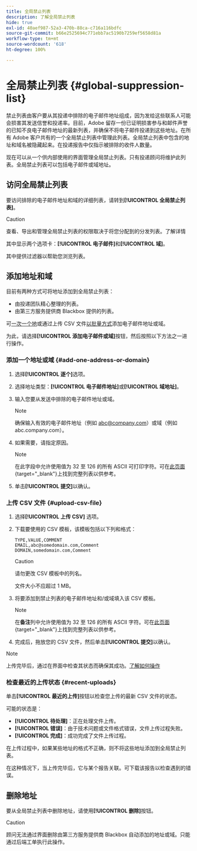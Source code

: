 ```yaml
---
title: 全局禁止列表
description: 了解全局禁止列表
hide: true
exl-id: 40aef987-52a3-470b-88ca-c716a116bdfc
source-git-commit: b66e2525694c771ebb7ac5190b7259ef5658d81a
workflow-type: tm+mt
source-wordcount: '618'
ht-degree: 100%

---
```


# 全局禁止列表 {#global-suppression-list}

禁止列表由客户要从其投递中排除的电子邮件地址组成，因为发给这些联系人可能会损害其发送信誉和投递率。目前，Adobe 留存一份已证明损害参与和邮件声誉的已知不良电子邮件地址的最新列表，并确保不将电子邮件投递到这些地址。在所有 Adobe 客户共有的一个全局禁止列表中管理此列表。全局禁止列表中包含的地址和域名被隐藏起来。在投递报告中仅指示被排除的收件人数量。

现在可以从一个供内部使用的界面管理全局禁止列表。只有投递顾问将维护此列表。全局禁止列表可以包括电子邮件或域地址。

## 访问全局禁止列表

要访问排除的电子邮件地址和域的详细列表，请转到&#x200B;**[!UICONTROL 全局禁止列表]**。

>[!CAUTION]
>
>查看、导出和管理全局禁止列表的权限取决于将您分配到的分发列表。了解详情

其中显示两个选项卡：**[!UICONTROL 电子邮件]**&#x200B;和&#x200B;**[!UICONTROL 域]**。

其中提供过滤器以帮助您浏览列表。

## 添加地址和域

目前有两种方式可将地址添加到全局禁止列表：

* 由投递团队精心整理的列表。
* 由第三方服务提供商 Blackbox 提供的列表。

可[一次一个地](#add-one-address-or-domain)或通过上传 CSV 文件[以批量方式](#upload-csv-file)添加电子邮件地址或域。

为此，请选择&#x200B;**[!UICONTROL 添加电子邮件或域]**&#x200B;按钮，然后按照以下方法之一进行操作。

### 添加一个地址或域 {#add-one-address-or-domain}

1. 选择&#x200B;**[!UICONTROL 逐个]**&#x200B;选项。

1. 选择地址类型：**[!UICONTROL 电子邮件地址]**&#x200B;或&#x200B;**[!UICONTROL 域地址]**。

1. 输入您要从发送中排除的电子邮件地址或域。

   >[!NOTE]
   >
   >确保输入有效的电子邮件地址（例如 abc@company.com）或域（例如 abc.company.com）。

1. 如果需要，请指定原因。

   >[!NOTE]
   >
   >在此字段中允许使用值为 32 至 126 的所有 ASCII 可打印字符。可在[此页面](https://en.wikipedia.org/wiki/Wikipedia:ASCII#ASCII_printable_characters){target="_blank"}上找到完整列表以供参考。

1. 单击&#x200B;**[!UICONTROL 提交]**&#x200B;以确认。

### 上传 CSV 文件 {#upload-csv-file}

1. 选择&#x200B;**[!UICONTROL 上传 CSV]** 选项。

1. 下载要使用的 CSV 模板，该模板包括以下列和格式：

   ```
   TYPE,VALUE,COMMENT
   EMAIL,abc@somedomain.com,Comment
   DOMAIN,somedomain.com,Comment
   ```

   >[!CAUTION]
   >
   >请勿更改 CSV 模板中的列名。
   >
   >文件大小不应超过 1 MB。

1. 将要添加到禁止列表的电子邮件地址和/或域填入该 CSV 模板。

   >[!NOTE]
   >
   >在&#x200B;**备注**&#x200B;列中允许使用值为 32 至 126 的所有 ASCII 字符。可在[此页面](https://en.wikipedia.org/wiki/Wikipedia:ASCII#ASCII_printable_characters){target="_blank"}上找到完整列表以供参考。

1. 完成后，拖放您的 CSV 文件，然后单击&#x200B;**[!UICONTROL 提交]**&#x200B;以确认。

>[!NOTE]
>
>上传完毕后，通过在界面中检查其状态而确保其成功。[了解如何操作](#recent-uploads)

### 检查最近的上传状态 {#recent-uploads}

单击&#x200B;**[!UICONTROL 最近的上传]**&#x200B;按钮以检查您上传的最新 CSV 文件的状态。

可能的状态是：

* **[!UICONTROL 待处理]**：正在处理文件上传。
* **[!UICONTROL 错误]**：由于技术问题或文件格式错误，文件上传过程失败。
* **[!UICONTROL 完成]**：成功完成了文件上传过程。

在上传过程中，如果某些地址的格式不正确，则不将这些地址添加到全局禁止列表。

在这种情况下，当上传完毕后，它与某个报告关联。可下载该报告以检查遇到的错误。

## 删除地址

要从全局禁止列表中删除地址，请使用&#x200B;**[!UICONTROL 删除]**&#x200B;按钮。

>[!CAUTION]
>
>顾问无法通过界面删除由第三方服务提供商 Blackbox 自动添加的地址或域。只能通过后端工单执行此操作。
